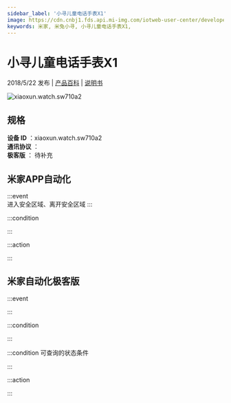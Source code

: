 ```yaml
---
sidebar_label: '小寻儿童电话手表X1'
image: https://cdn.cnbj1.fds.api.mi-img.com/iotweb-user-center/developer_1678870889818VsvN6gh7.png?GalaxyAccessKeyId=AKVGLQWBOVIRQ3XLEW&Expires=9223372036854775807&Signature=m2GXNr6ynSU3iwUAp4KsJqrIVpc=
keywords: 米家, 米兔小寻, 小寻儿童电话手表X1, 
---
```

# 小寻儿童电话手表X1

2018/5/22 发布 | [产品百科](https://home.mi.com/webapp/content/baike/product/index.html?model=xiaoxun.watch.sw710a2/) | [说明书](https://home.mi.com/views/introduction.html?model=xiaoxun.watch.sw710a2&region=cn)

![xiaoxun.watch.sw710a2](https://cdn.cnbj1.fds.api.mi-img.com/iotweb-user-center/developer_1678870889818VsvN6gh7.png?GalaxyAccessKeyId=AKVGLQWBOVIRQ3XLEW&Expires=9223372036854775807&Signature=m2GXNr6ynSU3iwUAp4KsJqrIVpc=)

## 规格  
> 
**设备 ID** ：xiaoxun.watch.sw710a2  
**通讯协议** ：  
**极客版**  ： 待补充 


## 米家APP自动化  

:::event  
进入安全区域、离开安全区域
:::

:::condition  

:::

:::action   

:::

## 米家自动化极客版  

:::event  

:::

:::condition  

:::

:::condition 可查询的状态条件  

:::

:::action  

:::

        
